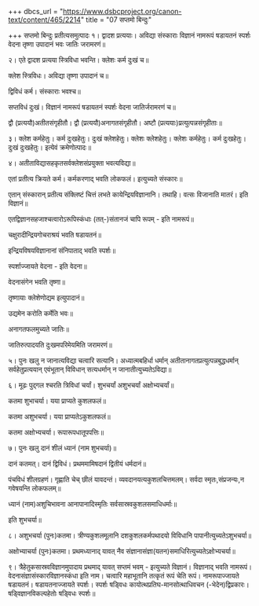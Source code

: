 +++
dbcs_url = "https://www.dsbcproject.org/canon-text/content/465/2214"
title = "07 सप्तमो बिन्दुः"

+++
सप्तमो बिन्दुः
प्रतीत्यसमुत्पादः
१। द्वादश प्रत्ययाः। अविद्या संस्काराः विज्ञानं नामरूपं षडायतनं स्पर्शः वेदना तृष्णा उपादानं भवः जातिः जरामरणं॥

२। एते द्वादश प्रत्यया स्त्रिविधा भवन्ति। क्लेशः कर्म दुःखं च॥

क्लेश स्त्रिविधः। अविद्या तृष्णा उपादानं च॥

द्विविधं कर्म। संस्काराः भवश्च॥

सप्तविधं दुःखं। विज्ञानं नामरूपं षडायतनं स्पर्शः वेदना जातिर्जरामरणं च॥

द्वौ (प्रत्ययौ)अतीतसंगृहीतौ। द्वौ (प्रत्ययौ)अनागतसंगृहीतौ। अष्टौ (प्रत्ययाः)प्रत्युत्पन्नसंगृहीताः॥

३। क्लेश कर्महेतुः। कर्म दुःखहेतुः। दुःखं क्लेशहेतुः। क्लेशः क्लेशहेतुः। क्लेशः कर्महेतुः। कर्म दुःखहेतुः। दुःखं दुःखहेतुः। इत्येवं क्रमेणोत्पादः॥

४। अतीताविद्यासहकृतसर्वक्लेशसंप्रयुक्ता भवत्यविद्या॥

एतां प्रतीत्य क्रियते कर्म। कर्मकरणाद् भवति लोकफलं। इत्युच्यते संस्कारः॥

एतान् संस्कारान् प्रतीत्य संक्लिष्टं चित्तं लभते कायेन्द्रियविज्ञानानि। तथाहि। वत्सः विजानाति मातरं। इति विज्ञानं॥

एतद्विज्ञानसहजाश्चत्वारोऽरूपिस्कंधाः (तत्-)संतानजं चापि रूपम् - इति नामरूपं॥

चक्षुरादीन्द्रियगोचराश्रयं भवति षडायतनं॥

इन्द्रियविषयविज्ञानानां संनिपाताद् भवति स्पर्शः॥

स्पर्शाज्जायते वेदना - इति वेदना॥

वेदनासंगेन भवति तृष्णा॥

तृष्णायाः क्लेशेणोद्यम इत्युपादानं॥

उद्यमेन करोति कर्मेति भवः॥

अनागतफलमुच्यते जातिः॥

जातिरुत्पादयति दुःखमपरिमेयमिति जरामरणं॥

५। पुनः खलु न जानात्यविद्या चत्वारि सत्यानि। अध्यात्मबहिर्धा धर्मान् अतीतानागतप्रत्युत्पन्नबुद्धधर्मान् सर्वहेतुप्रत्ययान् एवंभूतान् विविधान् सत्यधर्मान् न जानातीत्युच्यतेऽविद्या॥

६। मूढः पुद्गल श्चरति त्रिविधां चर्यां। शुभचर्यां अशुभचर्यां अक्षोभ्यचर्यां॥

कतमा शुभाचर्या। यया प्राप्यते कुशलफलं॥

कतमा अशुभचर्या। यया प्राप्यतेऽकुशलफलं॥

कतमा अक्षोभ्यचर्या। रूपारूपधातूपपत्तिः॥

७। पुनः खलु दानं शीलं ध्यानं (नाम शुभचर्या)॥

दानं कतमत्। दानं द्विविधं। प्रथममामिषदानं द्वितीयं धर्मदानं॥

पंचविधं शीलग्रहणं। गृह्णाति चेच् छीलं यावदन्तं। व्यवदानयत्यकुशलचित्तमलम्। सर्वदा स्मृतः,संप्रजन्यः,न गवेषयन्ति लोकफलम्॥

ध्यानं (नाम)अशुचिभावना आनापानादिस्मृतिः सर्वसास्रवकुशलसमाधिधर्माः॥

इति शुभचर्या॥

८। अशुभचर्या (पुनः)कतमा। त्रीण्यकुशलमूलानि दशकुशलकर्मपथादयो विविधानि पापानीत्युच्यतेऽशुभचर्या॥

अक्षोभ्याचर्या (पुनः)कतमा। प्रथमध्यानाद् यावत् नैव संज्ञानासंज्ञा(यतन)समाधिरित्युच्यतेऽक्षोभ्यचर्या॥

९। त्रैहेतुकसास्रवविज्ञानमुपादाय प्रथमाद् यावत् सप्तमं भवम् - इत्युच्यते विज्ञानं। विज्ञानाद् भवति नामरूपं। वेदनासंज्ञासंस्कारविज्ञानस्कंधा इति नाम। चत्वारि महाभूतानि तत्कृतं रूपं चेति रूपं। नामरूपाज्जायते षडायतनं। षडायतनाज्जायते स्पर्शः। स्पर्शः षड्विधः कायोत्थप्रतिघ-मानसोत्थाधिवचन (-भेदेन)द्विप्रकारः। षड्विज्ञानविकल्पहेतोः षड्विधः स्पर्शः॥

